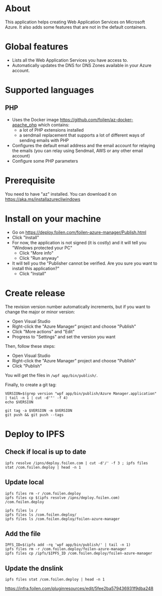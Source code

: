 # About

This application helps creating Web Application Services on Microsoft Azure. It also adds some features that are not in the default containers.

# Global features

- Lists all the Web Application Services you have access to.
- Automatically updates the DNS for DNS Zones available in your Azure account.

# Supported languages

## PHP

- Uses the Docker image https://github.com/foilen/az-docker-apache_php which contains:
  - a lot of PHP extensions installed
  - a sendmail replacement that supports a lot of different ways of sending emails with PHP
- Configures the default email address and the email account for relaying the emails (you can relay using Sendmail, AWS or any other email account)
- Configure some PHP parameters

# Prerequisite

You need to have "az" installed.
You can download it on https://aka.ms/installazurecliwindows

# Install on your machine

- Go on https://deploy.foilen.com/foilen-azure-manager/Publish.html
- Click "Install"
- For now, the application is not signed (it is costly) and it will tell you "Windows protected your PC"
  - Click "More info"
  - Click "Run anyway"
- It will tell you the "Publisher cannot be verified. Are you sure you want to install this application?"
  - Click "Install"

# Create release

The revision version number automatically increments, but if you want to change the major or minor version:
- Open Visual Studio
- Right-click the "Azure Manager" project and choose "Publish"
- Click "More actions" and "Edit"
- Progress to "Settings" and set the version you want

Then, follow these steps:
- Open Visual Studio
- Right-click the "Azure Manager" project and choose "Publish"
- Click "Publish"

You will get the files in `/wpf app/bin/publish/`.

Finally, to create a git tag:
```
VERSION=$(grep version "wpf app/bin/publish/Azure Manager.application" | tail -n 1 | cut -d'"' -f 4)
echo $VERSION

git tag -a $VERSION -m $VERSION
git push && git push --tags
```

# Deploy to IPFS

## Check if local is up to date

```
ipfs resolve /ipns/deploy.foilen.com | cut -d'/' -f 3 ; ipfs files stat /com.foilen.deploy | head -n 1
```

## Update local

```
ipfs files rm -r /com.foilen.deploy
ipfs files cp $(ipfs resolve /ipns/deploy.foilen.com) /com.foilen.deploy

ipfs files ls /
ipfs files ls /com.foilen.deploy/
ipfs files ls /com.foilen.deploy/foilen-azure-manager
```

## Add the file

```
IPFS_ID=$(ipfs add -rq 'wpf app/bin/publish/' | tail -n 1)
ipfs files rm -r /com.foilen.deploy/foilen-azure-manager
ipfs files cp /ipfs/$IPFS_ID /com.foilen.deploy/foilen-azure-manager
```

## Update the dnslink

```
ipfs files stat /com.foilen.deploy | head -n 1
```

https://infra.foilen.com/pluginresources/edit/5fee2ba579436931f9dba248
